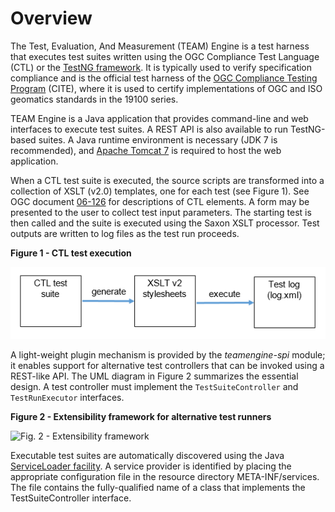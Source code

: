 Overview
========

The Test, Evaluation, And Measurement (TEAM) Engine is a test harness
that executes test suites written using the OGC Compliance Test Language
(CTL) or the [TestNG framework](http://testng.org/). It is typically
used to verify specification compliance and is the official test harness
of the [OGC Compliance Testing Program](http://cite.opengeospatial.org/)
(CITE), where it is used to certify implementations of OGC and ISO
geomatics standards in the 19100 series.

TEAM Engine is a Java application that provides command-line and web
interfaces to execute test suites. A REST API is also available to run
TestNG-based suites. A Java runtime environment is necessary (JDK 7 is
recommended), and [Apache Tomcat 7](http://tomcat.apache.org/) is
required to host the web application.

When a CTL test suite is executed, the source scripts are transformed
into a collection of XSLT (v2.0) templates, one for each test (see
Figure 1). See OGC document
[06-126](http://portal.opengeospatial.org/files/?artifact_id=33085) for
descriptions of CTL elements. A form may be presented to the user to
collect test input parameters. The starting test is then called and the
suite is executed using the Saxon XSLT processor. Test outputs are
written to log files as the test run proceeds.

**Figure 1 - CTL test execution**

![Fig. 1 - CTL test execution](./images/ctl-execution.png)

A light-weight plugin mechanism is provided by the *teamengine-spi*
module; it enables support for alternative test controllers that can be
invoked using a REST-like API. The UML diagram in Figure 2 summarizes
the essential design. A test controller must implement the
`TestSuiteController` and `TestRunExecutor` interfaces.

**Figure 2 - Extensibility framework for alternative test runners**

![Fig. 2 - Extensibility framework](./images/teamengine-spi.png)

Executable test suites are automatically discovered using the Java
[ServiceLoader
facility](http://docs.oracle.com/javase/7/docs/api/java/util/ServiceLoader.html).
A service provider is identified by placing the appropriate
configuration file in the resource directory META-INF/services. The file
contains the fully-qualified name of a class that implements the
TestSuiteController interface.
